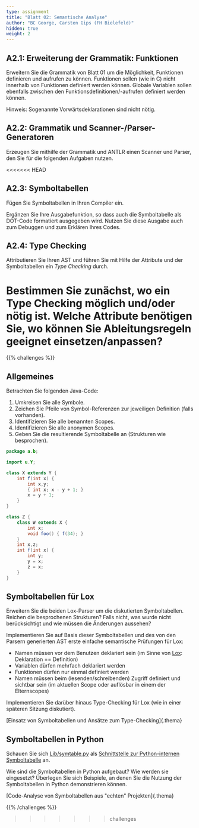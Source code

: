 ```yaml
---
type: assignment
title: "Blatt 02: Semantische Analyse"
author: "BC George, Carsten Gips (FH Bielefeld)"
hidden: true
weight: 2
---
```



## A2.1: Erweiterung der Grammatik: Funktionen

Erweitern Sie die Grammatik von Blatt 01 um die Möglichkeit, Funktionen definieren und aufrufen zu
können. Funktionen sollen (wie in C) nicht innerhalb von Funktionen definiert werden können.
Globale Variablen sollen ebenfalls zwischen den Funktionsdefinitionen/-aufrufen definiert werden
können.

Hinweis: Sogenannte Vorwärtsdeklarationen sind nicht nötig.


## A2.2: Grammatik und Scanner-/Parser-Generatoren

Erzeugen Sie mithilfe der Grammatik und ANTLR einen Scanner und Parser, den Sie für die folgenden
Aufgaben nutzen.


<<<<<<< HEAD
## A2.3: Symboltabellen

Fügen Sie Symboltabellen in Ihren Compiler ein.

Ergänzen Sie Ihre Ausgabefunktion, so dass auch die Symboltabelle als DOT-Code formatiert ausgegeben wird.
Nutzen Sie diese Ausgabe auch zum Debuggen und zum Erklären Ihres Codes.


## A2.4: Type Checking

Attributieren Sie Ihren AST und führen Sie mit Hilfe der Attribute und der Symboltabellen ein *Type Checking*
durch.

Bestimmen Sie zunächst, wo ein Type Checking möglich und/oder nötig ist. Welche Attribute benötigen Sie,
wo können Sie Ableitungsregeln geeignet einsetzen/anpassen?
=======
{{% challenges %}}

## Allgemeines

Betrachten Sie folgenden Java-Code:

1. Umkreisen Sie alle Symbole.
2. Zeichen Sie Pfeile von Symbol-Referenzen zur jeweiligen Definition (falls vorhanden).
3. Identifizieren Sie alle benannten Scopes.
4. Identifizieren Sie alle anonymen Scopes.
5. Geben Sie die resultierende Symboltabelle an (Strukturen wie besprochen).

```java
package a.b;

import u.Y;

class X extends Y {
    int f(int x) {
        int x,y;
        { int x; x - y + 1; }
        x = y + 1;
    }
}

class Z {
    class W extends X {
        int x;
        void foo() { f(34); }
    }
    int x,z;
    int f(int x) {
        int y;
        y = x;
        z = x;
    }
}
```
<!-- nach https://github.com/parrt/cs652/blob/master/labs/def-ref.md -->


## Symboltabellen für Lox

Erweitern Sie die beiden Lox-Parser um die diskutierten Symboltabellen. Reichen die besprochenen
Strukturen? Falls nicht, was wurde nicht berücksichtigt und wie müssen die Änderungen aussehen?

Implementieren Sie auf Basis dieser Symboltabellen und des von den Parsern generierten AST erste
einfache semantische Prüfungen für Lox:

*   Namen müssen vor dem Benutzen deklariert sein (im Sinne von
    [Lox](https://www.craftinginterpreters.com/statements-and-state.html#global-variables): Deklaration == Definition)
*   Variablen dürfen mehrfach deklariert werden
*   Funktionen dürfen nur einmal definiert werden
*   Namen müssen beim (lesenden/schreibenden) Zugriff definiert und sichtbar sein (im aktuellen Scope oder
    auflösbar in einem der Elternscopes)

Implementieren Sie darüber hinaus Type-Checking für Lox (wie in einer späteren Sitzung diskutiert).

[Einsatz von Symboltabellen und Ansätze zum Type-Checking]{.thema}


## Symboltabellen in Python

Schauen Sie sich [Lib/symtable.py](https://github.com/python/cpython/blob/3.8/Lib/symtable.py) als
[Schnittstelle zur Python-internen Symboltabelle](https://docs.python.org/3/library/language.html)
an.

Wie sind die Symboltabellen in Python aufgebaut? Wie werden sie eingesetzt? Überlegen Sie sich
Beispiele, an denen Sie die Nutzung der Symboltabellen in Python demonstrieren können.

[Code-Analyse von Symboltabellen aus "echten" Projekten]{.thema}

{{% /challenges %}}
>>>>>>> challenges
